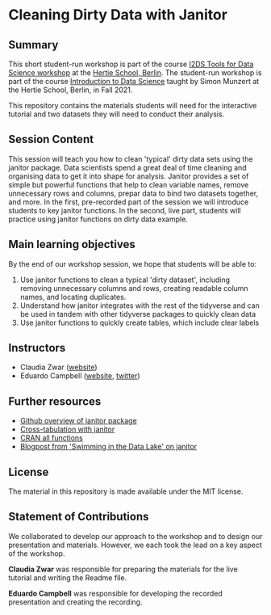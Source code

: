 # Cleaning Dirty Data with Janitor  

## Summary 

This short student-run workshop is part of the course [I2DS Tools for Data Science workshop](https://github.com/intro-to-data-science-21-workshop) at the [Hertie School, Berlin](https://www.hertie-school.org/en/). The student-run workshop is part of the course [Introduction to Data Science](https://github.com/intro-to-data-science-21) taught by Simon Munzert at the Hertie School, Berlin, in Fall 2021.  

This repository contains the materials students will need for the interactive tutorial and two datasets they will need to conduct their analysis.

## Session Content 

This session will teach you how to clean 'typical' dirty data sets using the janitor package. Data scientists spend a great deal of time cleaning and organising data to get it into shape for analysis. Janitor provides a set of simple but powerful functions that help to clean variable names, remove unnecessary rows and columns, prepar data to bind two datasets together, and more. In the first, pre-recorded part of the session we will introduce students to key janitor functions. In the second, live part, students will practice using janitor functions on dirty data example.

## Main learning objectives

By the end of our workshop session, we hope that students will be able to:

1. Use janitor functions to clean a typical 'dirty dataset', including removing unnecessary columns and rows, creating readable column names, and locating duplicates.
2. Understand how janitor integrates with the rest of the tidyverse and can be used in tandem with other tidyverse packages to quickly clean data
3. Use janitor functions to quickly create tables, which include clear labels

## Instructors

- Claudia Zwar     ([website](https://github.com/claudiazwar))
- Eduardo Campbell ([website](https://github.com/ecampbell10), [twitter](https://twitter.com/ecampbell1096))


## Further resources

- [Github overview of janitor package](https://github.com/sfirke/janitor)
- [Cross-tabulation with janitor](https://garthtarr.github.io/meatR/janitor.html#crosstabulation)
- [CRAN all functions](https://rdrr.io/cran/janitor/)
- [Blogpost from 'Swimming in the Data Lake' on janitor](https://medium.com/@verajosemanuel/janitor-a-good-r-package-for-data-cleaning-f3c733632ad9)

## License

The material in this repository is made available under the MIT license.

## Statement of Contributions 

We collaborated to develop our approach to the workshop and to design our presentation and materials. However, we each took the lead on a key aspect of the workshop.

**Claudia Zwar** was responsible for preparing the materials for the live tutorial and writing the Readme file.

**Eduardo Campbell** was responsible for developing the recorded presentation and creating the recording.
